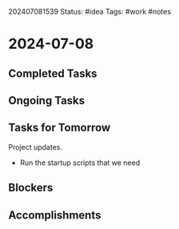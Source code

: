 202407081539
Status: #idea
Tags: #work #notes 

# 2024-07-08

## Completed Tasks

## Ongoing Tasks

## Tasks for Tomorrow
Project updates. 
- Run the startup scripts that we need

## Blockers

## Accomplishments


